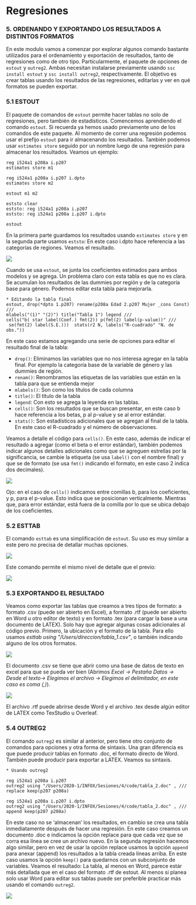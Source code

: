 # Regresiones

### 5. ORDENANDO Y EXPORTANDO LOS RESULTADOS A DISTINTOS FORMATOS

En este modulo vamos a comenzar por explorar algunos comando bastante utilizados para el ordenamiento y exportación de resultados, tanto de regresiones como de otro tipo. Particularmente, el paquete de opciones de `estout` y `outreg2`. Ambas necesitan instalarse previamente usando `ssc install estout` y `ssc install outreg2`, respectivamente.
El objetivo es crear tablas usando los resultados de las regresiones, editarlas y ver en qué formatos se pueden exportar.

### 5.1 ESTOUT

El paquete de comandos de `estout` permite hacer tablas no solo de regresiones, pero también de estadísticos. Comencemos aprendiendo el comando `estout`. Si recuerda ya hemos usado previamente uno de los comandos de este paquete. Al momento de correr una regresión podemos usar el prefijo `estout` para ir almacenando los resultados. También podemos usar `estimates store` seguido por un nombre luego de una regresión para almacenar los resultados. Veamos un ejemplo:
   
```
reg i524a1 p208a i.p207
estimates store m1

reg i524a1 p208a i.p207 i.dpto
estimates store m2

estout m1 m2

eststo clear
eststo: reg i524a1 p208a i.p207
eststo: reg i524a1 p208a i.p207 i.dpto

estout
```

En la primera parte guardamos los resultados usando `estimates store` y en la segunda parte usamos `eststo`: En este caso i.dpto hace referencia a las categorías de regiones. Veamos el resultado.

![](https://scontent.flim30-1.fna.fbcdn.net/v/t39.30808-6/332694425_722651876202218_4323404106983198247_n.jpg?_nc_cat=102&ccb=1-7&_nc_sid=730e14&_nc_ohc=SS9W6CPOI4gAX_vrKwv&tn=Xc4MjXoFM9qCnvxH&_nc_ht=scontent.flim30-1.fna&oh=00_AfCknbKIB6_rXU6Mptag1p5IcmjGCkSFja4UPQFmyDWhJA&oe=6400394B) 

Cuando se usa `estout`, se junta los coeficientes estimados para ambos modelos y se agrega. Un problema claro con esta tabla es que no es clara. Se acumulan los resultados de las dummies por región y de la categoría base para género. Podemos editar esta tabla para mejorarla.

```
* Editando la tabla final
estout, drop(*dpto 1.p207) rename(p208a Edad 2.p207 Mujer _cons Const) ///
mlabels("(1)" "(2)") title("Tabla 1") legend ///
cells("b( star label(Coef.) fmt(2)) p(fmt(2) label(p-value))" ///
 se(fmt(2) label(S.E.)))  stats(r2 N, labels("R-cuadrado" "N. de obs."))
```

En este caso estamos agregando una serie de opciones para editar el resultado final de la tabla:

- `drop()`: Eliminamos las variables que no nos interesa agregar en la tabla final. Por ejemplo la categoría base de la variable de género y las dummies de región.
- `renam()`: Renombramos las etiquetas de las variables que están en la tabla para que se entienda mejor
- `mlabels()`: Son como los títulos de cada columna
- `title()`: El título de la tabla
- `legend`: Con esto se agrega la leyenda en las tablas.
- `cells()`: Son los resultados que se buscan presentar, en este caso b hace referencia a los betas, p al p-value y se al error estándar.
- `stats()`: Son estadísticos adicionales que se agregan al final de la tabla. En este caso el R-cuadrado y el número de observaciones.

Veamos a detalle el código para `cells()`. En este caso, además de indicar el resultado a agregar (como el beta o el error estándar), también podemos indicar algunos detalles adicionales como que se agreguen estrellas por la significancia, se cambie la etiqueta (se usa `label()` con el nombre final) y que se de formato (se usa `fmt()` indicando el formato, en este caso 2 indica dos decimales).

![](https://scontent.flim30-1.fna.fbcdn.net/v/t39.30808-6/332483388_3344059619242755_3178163821742137626_n.jpg?_nc_cat=101&ccb=1-7&_nc_sid=730e14&_nc_ohc=y-ItXwLPhsAAX_a8sFG&_nc_ht=scontent.flim30-1.fna&oh=00_AfAKmMMhoIcN8CKZo-4Pi3Yi0kT74epyanttOp2Tq4AIFQ&oe=6400BA1D)

Ojo: en el caso de `cells()` indicamos entre comillas b, para los coeficientes, y p, para el p-value. Esto indica que se posicionan verticalmente. Mientras que, para error estándar, está fuera de la comilla por lo que se ubica debajo de los coeficientes.

### 5.2 ESTTAB

El comando `esttab` es una simplificación de `estout`. Su uso es muy similar a este pero no precisa de detallar muchas opciones.

![](https://scontent.flim30-1.fna.fbcdn.net/v/t39.30808-6/332701584_745697820482034_5855358093779717234_n.jpg?_nc_cat=108&ccb=1-7&_nc_sid=730e14&_nc_ohc=qHeqBrjC0g0AX8Yd_Un&_nc_ht=scontent.flim30-1.fna&oh=00_AfB1-IlYhY6sIHuZ4cFpz4Y8VSxPIzNCGfr4ZoLBy4SksQ&oe=6400D8AE) 

Este comando permite el mismo nivel de detalle que el previo:

![](https://scontent.flim30-1.fna.fbcdn.net/v/t39.30808-6/332707245_2418637884984338_2165249918197313675_n.jpg?_nc_cat=111&ccb=1-7&_nc_sid=730e14&_nc_ohc=EplNMF61GD0AX8Jhj_K&_nc_ht=scontent.flim30-1.fna&oh=00_AfA_IX5FucroxMSjEoH2zQQJm8qa22WMn3Ylwas9r5uVXg&oe=6400050D) 

### 5.3 EXPORTANDO EL RESULTADO

Veamos como exportar las tablas que creamos a tres tipos de formato: a formato .csv (puede ser abierto en Excel), a formato .rtf (puede ser abierto en Word u otro editor de texto) y en formato .tex (para cargar la base a una documento de LATEX). Solo hay que agregar algunas cosas adicionales al código previo. Primero, la ubicación y el formato de la tabla. Para ello usamos _esttab using "/Users/direccion/tabla_1.csv"_, o también indicando alguno de los otros formatos.

![](https://scontent.flim30-1.fna.fbcdn.net/v/t39.30808-6/332213057_1873403136355574_4831801267764569711_n.jpg?_nc_cat=107&ccb=1-7&_nc_sid=730e14&_nc_ohc=ah8fMKmFtxIAX885qHO&tn=Xc4MjXoFM9qCnvxH&_nc_ht=scontent.flim30-1.fna&oh=00_AfB2i58UC_nY8hl50swUFTT6FyjTcBme8ACp3F8THwrcIw&oe=6400CC6E) 

El documento .csv se tiene que abrir como una base de datos de texto en excel para que se pueda ver bien (Abrimos _Excel -> Pestaña Datos -> Desde el texto-> Elegimos el archivo -> Elegimos el delimitador, en este caso es coma (,)_).

![](https://scontent.flim30-1.fna.fbcdn.net/v/t39.30808-6/332714945_1541061629723870_4733101633239423602_n.jpg?_nc_cat=102&ccb=1-7&_nc_sid=730e14&_nc_ohc=OBsCMXDIW-sAX911aEk&_nc_ht=scontent.flim30-1.fna&oh=00_AfBqxuDiSlzSqccEr1mfzBIrctWugtKmUMB0XhSMT8rMHg&oe=64002DFA) 

El archivo .rtf puede abrirse desde Word y el archivo .tex desde algún editor de LATEX como TexStudio u Overleaf.

### 5.4 OUTREG2

El comando `outreg2` es similar al anterior, pero tiene otro conjunto de comandos para opciones y otra forma de sintaxis. Una gran diferencia es que puede producir tablas en formato .doc, el formato directo de Word. También puede producir para exportar a LATEX. Veamos su sintaxis.

```
* Usando outreg2

reg i524a1 p208a i.p207
outreg2 using "/Users/2020-1/INFOX/Sesiones/4/code/tabla_2.doc" , ///
replace keep(p207 p208a)

reg i524a1 p208a i.p207 i.dpto
outreg2 using "/Users/2020-1/INFOX/Sesiones/4/code/tabla_2.doc" , ///
append keep(p207 p208a) 
```
En este caso no se ‘almacenan’ los resultados, en cambio se crea una tabla inmediatamente después de hacer una regresión. En este caso creamos un documento .doc e indicamos la opción replace para que cada vez que se corra esa línea se cree un archivo nuevo. En la segunda regresión hacemos algo similar, pero en vez de usar la opción replace usamos la opción `append` para anexar (append) los resultados a la tabla creada líneas arriba. En este caso usamos la opción `keep()` para quedarnos con un subconjunto de variables. Veamos el resultado:
La tabla, al menos en Word, parece estár más detallada que en el caso del formato .rtf de estout. Al menos si planea solo usar Word para editar sus tablas puede ser preferible practicar más usando el comando `outreg2`.

![](https://scontent.flim30-1.fna.fbcdn.net/v/t39.30808-6/332717945_904146587495090_6584954472461320864_n.jpg?_nc_cat=109&ccb=1-7&_nc_sid=730e14&_nc_ohc=3YJDNfksPEEAX9hdsl_&_nc_ht=scontent.flim30-1.fna&oh=00_AfDDrnaYWByB68UdfZM1SAL5RcBLcuqtyTOaoMPmARCn4A&oe=6400D91F) 

